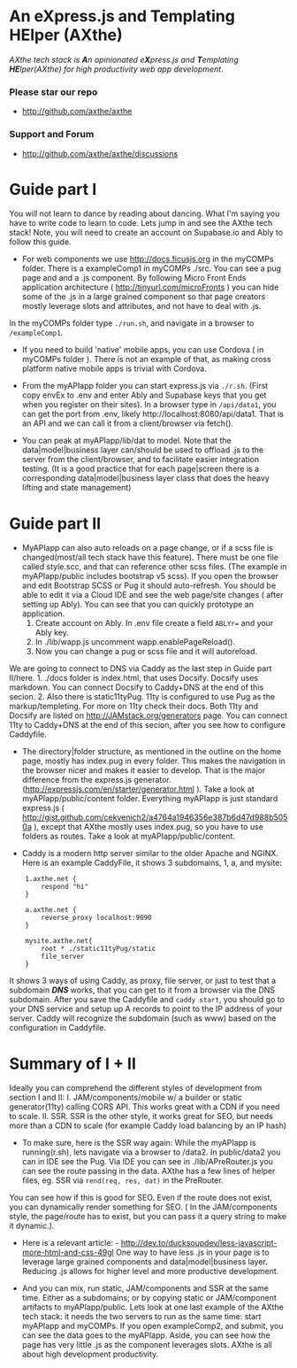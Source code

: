
# An eXpress.js and Templating HElper (AXthe)
<i>AXthe tech stack is <b>A</b>n opinionated e<b>X</b>press.js and <b>T</b>emplating <b>HE</b>lper(AXthe) for high productivity web app development</i>.

### Please star our repo
- http://github.com/axthe/axthe

### Support and Forum
- http://github.com/axthe/axthe/discussions

# Guide part I
You will not learn to dance by reading about dancing. What I'm saying you have to write code to learn to code. Lets jump in and see the AXthe tech stack!
Note, you will need to create an account on Supabase.io and Ably to follow this guide.

- For web components we use http://docs.ficusjs.org in the myCOMPs folder. There is a exampleComp1 in myCOMPs ./src. You can see a pug page and and a .js component. By following Micro Front Ends application architecture ( http://tinyurl.com/microFronts ) you can hide some of the .js in a large grained component so that page creators mostly leverage slots and attributes, and not have to deal with .js. 

In the myCOMPs folder type ```./run.sh```, and navigate in a browser to ```/exampleComp1```.

 
- If you need to build 'native' mobile apps, you can use Cordova ( in myCOMPs folder ). There is not an example of that, as making cross platform native mobile apps is trivial with Cordova.
 
- From the myAPIapp folder you can start express.js via ```./r.sh```. (First copy envEx to .env and enter Ably and Supabase keys that you get when you register on their sites). In a browser type in ```/api/data1```, you can get the port from .env, likely http://localhost:8080/api/data1. That is an API and we can call it from a client/browser via fetch().
 
- You can peak at myAPIapp/lib/dat to model. Note that the data|model|business layer can/should be used to offload .js to the server from the client/browser, and to facilitate easier integration testing. (It is a good practice that for each page|screen there is a corresponding data|model|business layer class that does the heavy lifting and state management)
 
 
# Guide part II
 
- MyAPIapp can also auto reloads on a page change, or if a scss file is changed(most/all tech stack have this feature). There must be one file called style.scc, and that can reference other scss files. (The example in myAPIapp/public includes bootstrap v5 scss). If you open the browser and edit Bootstrap SCSS or Pug it should auto-refresh. You should be able to edit it via a Cloud IDE and see the web page/site changes ( after setting up Ably). You can see that you can quickly prototype an application.
	1. Create account on Ably. In .env file create a field ```ABLYr=``` and your Ably key.
	2. In ./lib/wapp.js uncomment wapp.enablePageReload().
	3. Now you can change a pug or scss file and it will autoreload.

We are going to connect to DNS via Caddy as the last step in Guide part II/here.
	1. ./docs folder is index.html, that uses Docsify. Docsify uses markdown. You can connect Docsify to Caddy+DNS at the end of this secion.
	2. Also there is static11tyPug. 11ty is configured to use Pug as the markup/templeting. For more on 11ty check their docs. Both 11ty and Docsify are listed on http://JAMstack.org/generators page. You can connect 11ty to Caddy+DNS at the end of this secion, after you see how to configure Caddyfile.

- The directory|folder structure, as mentioned in the outline on the home page, mostly has index.pug in every folder. This makes the navigation in the browser nicer and makes it easier to develop. That is the major difference from the express.js generator. (http://expressjs.com/en/starter/generator.html ). Take a look at myAPIapp/public/content folder. Everything myAPIapp is just standard express.js (
http://gist.github.com/cekvenich2/a4764a1946356e387b6d47d988b5050a ), except that AXthe mostly uses index.pug, so you have to use folders as routes. Take a look at myAPIapp/public/content.

- Caddy is a modern http server similar to the older Apache and NGINX. Here is an example CaddyFile, it shows 3 subdomains, 1, a, and mysite:
 
```
	1.axthe.net {
		respond "hi"
	}
 
	a.axthe.net {
		reverse_proxy localhost:9090
	}
 
	mysite.axthe.net{
		root * ./static11tyPug/static
		file_server
	}
```
 
It shows 3 ways of using Caddy, as proxy, file server, or just to test that a subdomain ***DNS*** works, that you can get to it from a browser via the DNS subdomain. After you save the Caddyfile and ```caddy start```, you should go to your DNS service and setup up A records to point to the IP address of your server. Caddy will recognize the subdomain (such as www) based on the configuration in Caddyfile.
 
# Summary of I + II
 
Ideally you can comprehend the different styles of development from section I and II:
I. JAM/components/mobile w/ a builder or static generator(11ty) calling CORS API. This works great with a CDN if you need to scale.
II. SSR. SSR is the other style, it works great for SEO, but needs more than a CDN to scale (for example Caddy load balancing by an IP hash)
 
- To make sure, here is the SSR way again: While the myAPIapp is running(r.sh), lets navigate via a browser to /data2. In public/data2 you can in IDE see the Pug. Via IDE you can see in ./lib/APreRouter.js you can see the route passing in the data. AXthe has a few lines of helper files, eg. SSR via ```rend(req, res, dat)``` in the PreRouter.

 You can see how if this is good for SEO. Even if the route does not exist, you can dynamically render something for SEO. ( In the JAM/components style, the page/route has to exist, but you can pass it a query string to make it dynamic.).

- Here is a relevant article: - http://dev.to/ducksoupdev/less-javascript-more-html-and-css-49gl
One way to have less .js in your page is to leverage large grained components and data|model|business layer. Reducing .js allows for higher level and more productive development.

- And you can mix, run static, JAM/components and SSR at the same time. Either as a subdomains; or by copying static or JAM/component artifacts to myAPIapp/public. Lets look at one last example of the AXthe tech stack:  it needs the two servers to run as the same time: start myAPIapp and myCOMPs. If you open exampleComp2, and submit, you can see the data goes to the myAPIapp. Aside, you can see how the page has very little .js as the component leverages slots. AXthe is all about high development productivity. 
